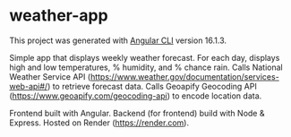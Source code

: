 # weather-app

This project was generated with [Angular CLI](https://github.com/angular/angular-cli) version 16.1.3.

Simple app that displays weekly weather forecast.
For each day, displays high and low temperatures, % humidity, and % chance rain.
Calls National Weather Service API (https://www.weather.gov/documentation/services-web-api#/) to retrieve forecast data.
Calls Geoapify Geocoding API (https://www.geoapify.com/geocoding-api) to encode location data.

Frontend built with Angular. Backend (for frontend) build with Node & Express. Hosted on Render (https://render.com).
